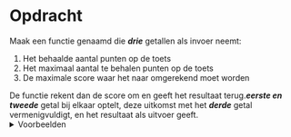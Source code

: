 <script>
  document.addEventListener("copy", function(e) {
    e.preventDefault();
    e.clipboardData.setData("text/plain", "");
  });

  document.addEventListener("DOMContentLoaded", function() {
    document.querySelectorAll("function").forEach(el => {
      const name = el.getAttribute("name");
      const inputsAttr = el.getAttribute("inputs");
      let html = `<span class="function">${name}</span>`;
      if (inputsAttr && inputsAttr.trim() !== "") {
        const inputs = inputsAttr.split(",");
        html += `<span class="functionseparators">(</span>`;
        html += inputs.map((input, i) => {
          const trimmed = input.trim();
          let typeClass = "functioninput-str"; // default to string
          if (/^-?\d+$/.test(trimmed)) {
            typeClass = "functioninput-int";
          } else if (/^-?\d*\.\d+$/.test(trimmed)) {
            typeClass = "functioninput-float";
          }
          return `<span class="${typeClass}">${trimmed}</span>${i < inputs.length - 1 ? '<span class="functionseparators">, </span>' : ''}`;
        }).join('');
        html += `<span class="functionseparators">)</span>`;
      }
      el.outerHTML = `<code>${html}</code>`;
    });
  });
</script>

<style>
  .invisible-text {
    color: transparent;
    font-size: 0.1em;
    display: inline;
    margin: 0;
    padding: 0;
  }
  /* To use this, put any text like this: 
  <span class="invisible-text">Your invisible text here</span> 
  */

  table {
    margin: 0 auto;       /* centers table horizontally */
  }
  th {
    font-size: 1.2em !important;
    white-space: nowrap;
  }
  td {
    white-space: nowrap;
  }

  .functioninput-int, .functioninput-float { color: red; }
  .functioninput-str { color: green; }
  .function { color: #a17702ff; }
  .functionseparators { color: black; }
</style>

# <b>Opdracht</b>
Maak een functie genaamd <function name="ToetsPunt"></function> die <i><b>drie</b></i> getallen als invoer neemt:
<ol>
  <li>Het behaalde aantal punten op de toets</li>
  <li>Het maximaal aantal te behalen punten op de toets</li>
  <li>De maximale score waar het naar omgerekend moet worden</li>
</ol>
De functie rekent dan de score om en geeft het resultaat terug.<b><i>eerste en tweede</i></b> getal bij elkaar optelt, deze uitkomst met het <b><i>derde</i></b> getal vermenigvuldigt, en het resultaat als uitvoer geeft.

<details><summary>Voorbeelden</summary>
<ul>
  <li><function name="ToetsPunt" inputs="4,7,5"></function> geeft <code>2.857142857142857</code> terug (want <code>4</code> op <code>7</code> is gelijk aan <code>2.857142857142857</code> op <code>5</code>).</li>
  <li><function name="ToetsPunt" inputs="6,12,20"></function> geeft <code>10</code> terug (want <code>6</code> op <code>12</code> is gelijk aan <code>10</code> op <code>20</code>).</li>
  <li><function name="ToetsPunt" inputs="3,12,10"></function> geeft <code>2.5</code> terug (want <code>3</code> op <code>12</code> is gelijk aan <code>2.5</code> op <code>10</code>).</li>
</ul>
</details>